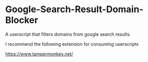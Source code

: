 # Google-Search-Result-Domain-Blocker
A userscript that filters domains from google search results.

I recommend the following extension for consuming userscripts

https://www.tampermonkey.net/
